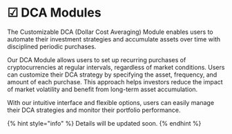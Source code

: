 # ☑ DCA Modules

The Customizable DCA (Dollar Cost Averaging) Module enables users to automate their investment strategies and accumulate assets over time with disciplined periodic purchases.

Our DCA Module allows users to set up recurring purchases of cryptocurrencies at regular intervals, regardless of market conditions. Users can customize their DCA strategy by specifying the asset, frequency, and amount of each purchase. This approach helps investors reduce the impact of market volatility and benefit from long-term asset accumulation.

With our intuitive interface and flexible options, users can easily manage their DCA strategies and monitor their portfolio performance.

{% hint style="info" %}
Details will be updated soon.
{% endhint %}
